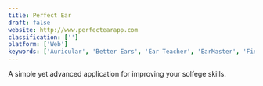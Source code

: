 ```yaml
---
title: Perfect Ear
draft: false 
website: http://www.perfectearapp.com
classification: ['']
platform: ['Web']
keywords: ['Auricular', 'Better Ears', 'Ear Teacher', 'EarMaster', 'Finale', 'Flowkey', 'GNU Solfege', 'Guitar Pro 7', 'Harmony Improvisator', 'Helio Workstation', 'Impro-Visor', 'Jalmus', 'KDE Minuet', 'LenMus', 'Meludia', 'Mixtikl', 'Modacity', 'MusicTrans', 'Pianu', 'Solfej', 'Sonic Visualiser', 'TrebleMaker']
---
```

A simple yet advanced application for improving your solfege skills.